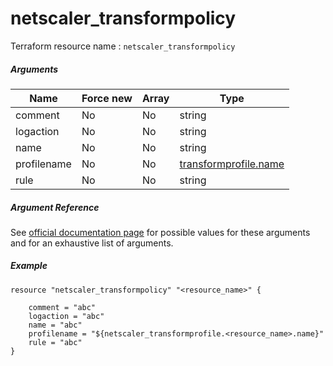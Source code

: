 # netscaler_transformpolicy

Terraform resource name : ```netscaler_transformpolicy```

##### Arguments

| Name | Force new | Array | Type |
|----|----|----|----|
|comment|No|No|string|
|logaction|No|No|string|
|name|No|No|string|
|profilename|No|No|[transformprofile.name](/doc/resources/transformprofile.md)|
|rule|No|No|string|

##### Argument Reference

See [official documentation page](https://developer-docs.citrix.com/projects/netscaler-nitro-api/en/11.0/configuration/transform/transformpolicy/transformpolicy/) for possible values for these arguments and for an exhaustive list of arguments.

##### Example

```
resource "netscaler_transformpolicy" "<resource_name>" {

    comment = "abc"
    logaction = "abc"
    name = "abc"
    profilename = "${netscaler_transformprofile.<resource_name>.name}"
    rule = "abc"
}
```


